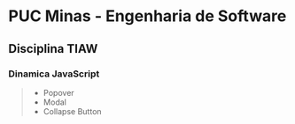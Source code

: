 # PUC Minas - Engenharia de Software

## Disciplina TIAW
### Dinamica JavaScript
> - Popover
> - Modal
> - Collapse Button
